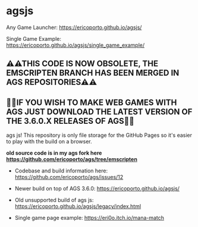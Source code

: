 # agsjs

Any Game Launcher: https://ericoporto.github.io/agsjs/

Single Game Example: https://ericoporto.github.io/agsjs/single_game_example/

## ⚠⚠THIS CODE IS NOW OBSOLETE, THE EMSCRIPTEN BRANCH HAS BEEN MERGED IN AGS REPOSITORIES⚠⚠

## 🚨🚨IF YOU WISH TO MAKE WEB GAMES WITH AGS JUST DOWNLOAD THE LATEST VERSION OF THE 3.6.0.X RELEASES OF AGS🚨🚨

ags js! This repository is only file storage for the GitHub Pages so it's easier to play with the build on a browser.

**old source code is in my ags fork here https://github.com/ericoporto/ags/tree/emscripten**

- Codebase and build information here: https://github.com/ericoporto/ags/issues/12

- Newer build on top of AGS 3.6.0: https://ericoporto.github.io/agsjs/

- Old unsupported build of ags js: https://ericoporto.github.io/agsjs/legacy/index.html

- Single game page example: https://eri0o.itch.io/mana-match
